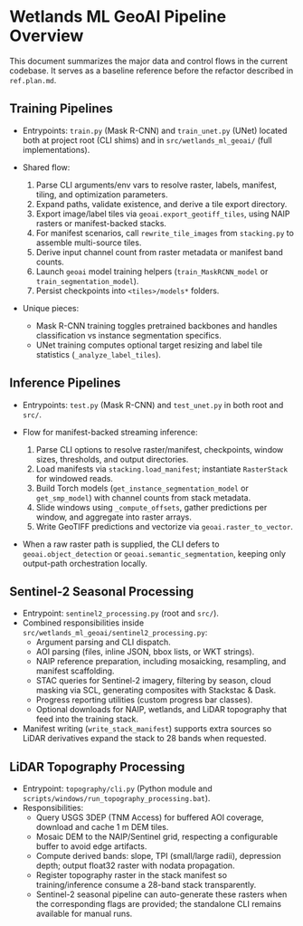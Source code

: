 # Wetlands ML GeoAI Pipeline Overview

This document summarizes the major data and control flows in the current codebase. It serves as a baseline reference before the refactor described in `ref.plan.md`.

## Training Pipelines

- Entrypoints: `train.py` (Mask R-CNN) and `train_unet.py` (UNet) located both at project root (CLI shims) and in `src/wetlands_ml_geoai/` (full implementations).
- Shared flow:
  1. Parse CLI arguments/env vars to resolve raster, labels, manifest, tiling, and optimization parameters.
  2. Expand paths, validate existence, and derive a tile export directory.
  3. Export image/label tiles via `geoai.export_geotiff_tiles`, using NAIP rasters or manifest-backed stacks.
  4. For manifest scenarios, call `rewrite_tile_images` from `stacking.py` to assemble multi-source tiles.
  5. Derive input channel count from raster metadata or manifest band counts.
  6. Launch `geoai` model training helpers (`train_MaskRCNN_model` or `train_segmentation_model`).
  7. Persist checkpoints into `<tiles>/models*` folders.

- Unique pieces:
  - Mask R-CNN training toggles pretrained backbones and handles classification vs instance segmentation specifics.
  - UNet training computes optional target resizing and label tile statistics (`_analyze_label_tiles`).

## Inference Pipelines

- Entrypoints: `test.py` (Mask R-CNN) and `test_unet.py` in both root and `src/`.
- Flow for manifest-backed streaming inference:
  1. Parse CLI options to resolve raster/manifest, checkpoints, window sizes, thresholds, and output directories.
  2. Load manifests via `stacking.load_manifest`; instantiate `RasterStack` for windowed reads.
  3. Build Torch models (`get_instance_segmentation_model` or `get_smp_model`) with channel counts from stack metadata.
  4. Slide windows using `_compute_offsets`, gather predictions per window, and aggregate into raster arrays.
  5. Write GeoTIFF predictions and vectorize via `geoai.raster_to_vector`.

- When a raw raster path is supplied, the CLI defers to `geoai.object_detection` or `geoai.semantic_segmentation`, keeping only output-path orchestration locally.

## Sentinel-2 Seasonal Processing

- Entrypoint: `sentinel2_processing.py` (root and `src/`).
- Combined responsibilities inside `src/wetlands_ml_geoai/sentinel2_processing.py`:
  - Argument parsing and CLI dispatch.
  - AOI parsing (files, inline JSON, bbox lists, or WKT strings).
  - NAIP reference preparation, including mosaicking, resampling, and manifest scaffolding.
  - STAC queries for Sentinel-2 imagery, filtering by season, cloud masking via SCL, generating composites with Stackstac & Dask.
  - Progress reporting utilities (custom progress bar classes).
  - Optional downloads for NAIP, wetlands, and LiDAR topography that feed into the training stack.
- Manifest writing (`write_stack_manifest`) supports extra sources so LiDAR derivatives expand the stack to 28 bands when requested.

## LiDAR Topography Processing

- Entrypoint: `topography/cli.py` (Python module and `scripts/windows/run_topography_processing.bat`).
- Responsibilities:
  - Query USGS 3DEP (TNM Access) for buffered AOI coverage, download and cache 1 m DEM tiles.
  - Mosaic DEM to the NAIP/Sentinel grid, respecting a configurable buffer to avoid edge artifacts.
  - Compute derived bands: slope, TPI (small/large radii), depression depth; output float32 raster with nodata propagation.
  - Register topography raster in the stack manifest so training/inference consume a 28-band stack transparently.
  - Sentinel-2 seasonal pipeline can auto-generate these rasters when the corresponding flags are provided; the standalone CLI remains available for manual runs.